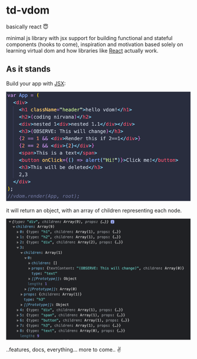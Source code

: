 # td-vdom

basically react :innocent:

minimal js library with jsx support for building functional and stateful components (hooks to come), inspiration and motivation based solely on learning virtual dom and how libraries like [React](https://github.com/facebook/react) actually work.

## As it stands

Build your app with [JSX](https://reactjs.org/docs/introducing-jsx.html):

<img src="docs/input.png" alt="drawing" width="500"/>

it will return an object, with an array of children representing each node.

<img src="docs/output.png" alt="drawing" width="500"/>

..features, docs, everything... more to come.. :v:
